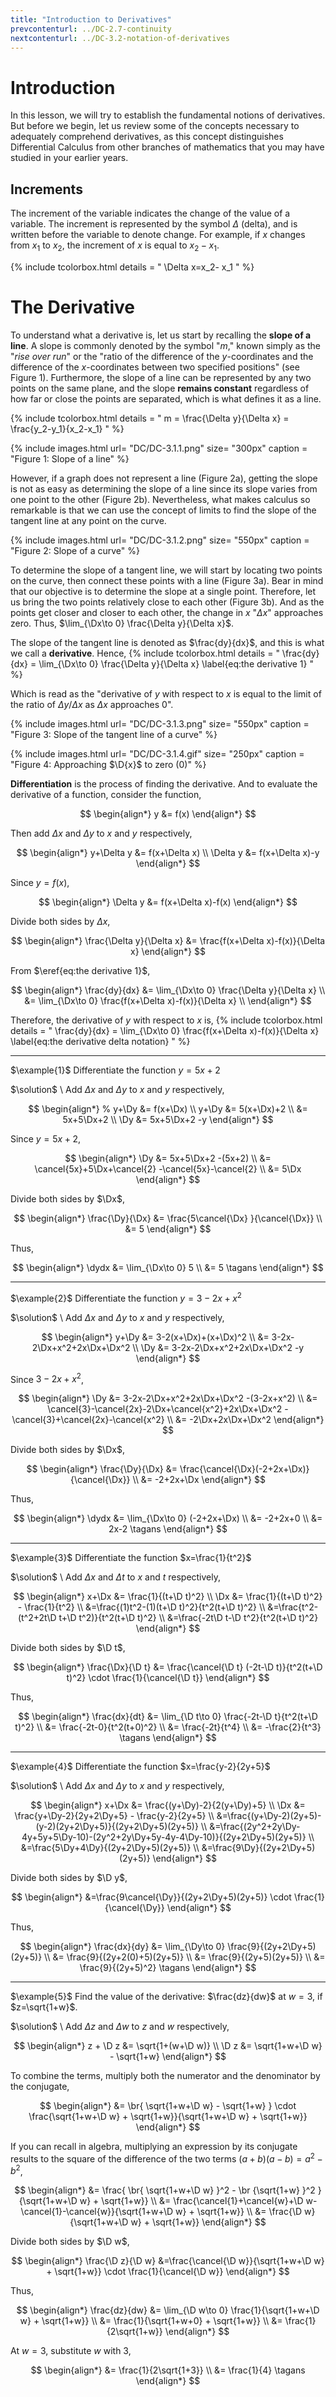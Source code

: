 ```yaml
---
title: "Introduction to Derivatives"
prevcontenturl: ../DC-2.7-continuity
nextcontenturl: ../DC-3.2-notation-of-derivatives
---
```




# Introduction
In this lesson, we will try to establish the fundamental notions of derivatives. But before we begin, let us review some of the concepts necessary to adequately comprehend derivatives, as this concept distinguishes Differential Calculus from other branches of mathematics that you may have studied in your earlier years.


## Increments
The increment of the variable indicates the change of the value of a variable. The increment is represented by the symbol $\Delta$ (delta), and is written before the variable to denote change. For example, if $x$ changes from $x_1$ to $x_2$, the increment of $x$ is equal to  $x_2- x_1$.

{% include tcolorbox.html
    details = "
        \Delta x=x_2- x_1
    "
%}





# The Derivative

To understand what a derivative is, let us start by recalling the **slope of a line**. A slope is commonly denoted by the symbol "$m$," known simply as the "*rise over run*" or the "ratio of the difference of the $y$-coordinates and the difference of the $x$-coordinates between two specified positions" (see Figure 1). Furthermore, the slope of a line can be represented by any two points on the same plane, and the slope **remains constant** regardless of how far or close the points are separated, which is what defines it as a line.

{% include tcolorbox.html
    details = "
	    m = \frac{\Delta y}{\Delta x} = \frac{y_2-y_1}{x_2-x_1}
    "
%}


{% include images.html 
    url= "DC/DC-3.1.1.png" 
    size= "300px"
    caption = "Figure 1: Slope of a line"
%}



However, if a graph does not represent a line (Figure 2a), getting the slope is not as easy as determining the slope of a line since its slope varies from one point to the other (Figure 2b). Nevertheless, what makes calculus so remarkable is that we can use the concept of limits to find the slope of the tangent line at any point on the curve.


{% include images.html 
    url= "DC/DC-3.1.2.png" 
    size= "550px"
    caption = "Figure 2: Slope of a curve"
%}




To determine the slope of a tangent line, we will start by locating two points on the curve, then connect these points with a line (Figure 3a). Bear in mind that our objective is to determine the slope at a single point. Therefore, let us bring the two points relatively close to each other (Figure 3b). And as the points get closer and closer to each other, the change in $x$ "$\Delta x$" approaches zero. Thus, $\lim_{\Dx\to 0} \frac{\Delta y}{\Delta x}$. 

The slope of the tangent line is denoted as $\frac{dy}{dx}$, and this is what we call a **derivative**. Hence, 
{% include tcolorbox.html
    details = "
	\frac{dy}{dx} = \lim_{\Dx\to 0} \frac{\Delta y}{\Delta x}
	\label{eq:the derivative 1}
    "
%}


Which is read as the "derivative of $y$ with respect to $x$ is equal to the limit of the ratio of ${\Delta y}/{\Delta x}$ as $\Delta x$ approaches 0".





{% include images.html 
    url= "DC/DC-3.1.3.png" 
    size= "550px"
    caption = "Figure 3: Slope of the tangent line of a curve"
%}



{% include images.html 
    url= "DC/DC-3.1.4.gif" 
    size= "250px"
    caption = "Figure 4: Approaching $\D{x}$ to zero (0)"
%}




**Differentiation** is the process of finding the derivative. And to evaluate the derivative of a function, consider the function, 

$$
\begin{align*}
	y &= f(x)
\end{align*}
$$

Then add $\Delta x$ and $\Delta y$ to $x$ and $y$ respectively,

$$
\begin{align*}
	y+\Delta y &= f(x+\Delta x) \\
	\Delta y &= f(x+\Delta x)-y
\end{align*}
$$

Since $y=f(x)$,

$$
\begin{align*}
	\Delta y &= f(x+\Delta x)-f(x)
\end{align*}
$$

Divide both sides by $\Delta x$,

$$
\begin{align*}
	\frac{\Delta y}{\Delta x} &= \frac{f(x+\Delta x)-f(x)}{\Delta x}
\end{align*}
$$

From $\eref{eq:the derivative 1}$, 

$$
\begin{align*}
	\frac{dy}{dx} &= \lim_{\Dx\to 0} \frac{\Delta y}{\Delta x} \\
	&= \lim_{\Dx\to 0} \frac{f(x+\Delta x)-f(x)}{\Delta x} \\
\end{align*}
$$








Therefore, the derivative of $y$ with respect to $x$ is,
{% include tcolorbox.html
    details = "
	\frac{dy}{dx} = \lim_{\Dx\to 0} \frac{f(x+\Delta x)-f(x)}{\Delta x}
	\label{eq:the derivative delta notation}
    "
%}









---
$\example{1}$
Differentiate the function $y=5x+2$

$\solution$ \\
Add $\Delta x$ and $\Delta y$ to $x$ and $y$ respectively,

$$
\begin{align*}
%	y+\Dy &= f(x+\Dx) \\
	y+\Dy &= 5(x+\Dx)+2 \\
	&= 5x+5\Dx+2 \\
	\Dy &= 5x+5\Dx+2 -y 
\end{align*}
$$

Since $y=5x+2$,

$$
\begin{align*}
	\Dy &= 5x+5\Dx+2 -(5x+2) \\
	&= \cancel{5x}+5\Dx+\cancel{2} -\cancel{5x}-\cancel{2} \\
	&= 5\Dx 
\end{align*}
$$

Divide both sides by $\Dx$,

$$
\begin{align*}
	\frac{\Dy}{\Dx} &= \frac{5\cancel{\Dx} }{\cancel{\Dx}} \\
	&= 5 
\end{align*}
$$

Thus,

$$
\begin{align*}
	\dydx &= \lim_{\Dx\to 0} 5 \\
	&= 5		\tagans
\end{align*}
$$





---
$\example{2}$
Differentiate the function $y=3-2x+x^2$

$\solution$ \\
Add $\Delta x$ and $\Delta y$ to $x$ and $y$ respectively,

$$
\begin{align*}
	y+\Dy &= 3-2(x+\Dx)+(x+\Dx)^2 \\
	&= 3-2x-2\Dx+x^2+2x\Dx+\Dx^2 \\
	\Dy &= 3-2x-2\Dx+x^2+2x\Dx+\Dx^2 -y 
\end{align*}
$$

Since $3-2x+x^2$,

$$
\begin{align*}
	\Dy &= 3-2x-2\Dx+x^2+2x\Dx+\Dx^2 -(3-2x+x^2) \\
	&= \cancel{3}-\cancel{2x}-2\Dx+\cancel{x^2}+2x\Dx+\Dx^2 - \cancel{3}+\cancel{2x}-\cancel{x^2} \\
	&= -2\Dx+2x\Dx+\Dx^2 
\end{align*}
$$

Divide both sides by $\Dx$,

$$
\begin{align*}
	\frac{\Dy}{\Dx} &= \frac{\cancel{\Dx}(-2+2x+\Dx)}{\cancel{\Dx}} \\
	&= -2+2x+\Dx 
\end{align*}
$$

Thus,

$$
\begin{align*}
	\dydx &= \lim_{\Dx\to 0} (-2+2x+\Dx) \\
	&= -2+2x+0 \\
	&= 2x-2		\tagans
\end{align*}
$$




---
$\example{3}$
Differentiate the function $x=\frac{1}{t^2}$

$\solution$ \\
Add $\Delta x$ and $\Delta t$ to $x$ and $t$ respectively,

$$
\begin{align*}
	x+\Dx &= \frac{1}{(t+\D t)^2} \\
	\Dx &= \frac{1}{(t+\D t)^2} - \frac{1}{t^2} \\
	&=\frac{(1)t^2-(1)(t+\D t)^2}{t^2(t+\D t)^2} \\
	&=\frac{t^2-(t^2+2t\D t+\D t^2)}{t^2(t+\D t)^2} \\
	&=\frac{-2t\D t-\D t^2}{t^2(t+\D t)^2} 
\end{align*}
$$

Divide both sides by $\D t$,

$$
\begin{align*}
	\frac{\Dx}{\D t} &= \frac{\cancel{\D t} (-2t-\D t)}{t^2(t+\D t)^2} \cdot \frac{1}{\cancel{\D t}} 
\end{align*}
$$

Thus,

$$
\begin{align*}
	\frac{dx}{dt} &= \lim_{\D t\to 0} \frac{-2t-\D t}{t^2(t+\D t)^2} \\
	&= \frac{-2t-0}{t^2(t+0)^2}	\\
	&= \frac{-2t}{t^4} \\
	&= -\frac{2}{t^3}		\tagans
\end{align*}
$$





---
$\example{4}$
Differentiate the function $x=\frac{y-2}{2y+5}$

$\solution$ \\
Add $\Delta x$ and $\Delta y$ to $x$ and $y$ respectively,

$$
\begin{align*}
	x+\Dx &= \frac{(y+\Dy)-2}{2(y+\Dy)+5} \\
	\Dx &= \frac{y+\Dy-2}{2y+2\Dy+5} - \frac{y-2}{2y+5} \\
	&=\frac{(y+\Dy-2)(2y+5)-(y-2)(2y+2\Dy+5)}{(2y+2\Dy+5)(2y+5)} \\
	&=\frac{(2y^2+2y\Dy-4y+5y+5\Dy-10)-(2y^2+2y\Dy+5y-4y-4\Dy-10)}{(2y+2\Dy+5)(2y+5)} \\
	&=\frac{5\Dy+4\Dy}{(2y+2\Dy+5)(2y+5)} \\
	&=\frac{9\Dy}{(2y+2\Dy+5)(2y+5)} 
\end{align*}
$$

Divide both sides by $\D y$,

$$
\begin{align*}
	&=\frac{9\cancel{\Dy}}{(2y+2\Dy+5)(2y+5)} \cdot \frac{1}{\cancel{\Dy}} 
\end{align*}
$$

Thus,

$$
\begin{align*}
	\frac{dx}{dy} &= \lim_{\Dy\to 0} \frac{9}{(2y+2\Dy+5)(2y+5)} \\
	&= \frac{9}{(2y+2(0)+5)(2y+5)}	\\
	&= \frac{9}{(2y+5)(2y+5)} \\
	&= \frac{9}{(2y+5)^2}		\tagans
\end{align*}
$$



---
$\example{5}$
Find the value of the derivative: $\frac{dz}{dw}$ at $w=3$, if $z=\sqrt{1+w}$.

$\solution$ \\
Add $\Delta z$ and $\Delta w$ to $z$ and $w$ respectively,

$$
\begin{align*}
	z + \D z &= \sqrt{1+(w+\D w)} \\
	\D z &= \sqrt{1+w+\D w} - \sqrt{1+w} 
\end{align*}
$$

To combine the terms, multiply both the numerator and the denominator by the conjugate,

$$
\begin{align*}
	&= \br{ \sqrt{1+w+\D w} - \sqrt{1+w} } \cdot \frac{\sqrt{1+w+\D w} + \sqrt{1+w}}{\sqrt{1+w+\D w} + \sqrt{1+w}} 
\end{align*}
$$

If you can recall in algebra, multiplying an expression by its conjugate results to the square of the difference of the two terms $(a+b)(a-b)=a^2-b^2$,

$$
\begin{align*}
	&= \frac{ \br{ \sqrt{1+w+\D w} }^2 - \br {\sqrt{1+w} }^2 }{\sqrt{1+w+\D w} + \sqrt{1+w}} \\
	&= \frac{\cancel{1}+\cancel{w}+\D w-\cancel{1}-\cancel{w}}{\sqrt{1+w+\D w} + \sqrt{1+w}} \\
	&= \frac{\D w}{\sqrt{1+w+\D w} + \sqrt{1+w}} 
\end{align*}
$$

Divide both sides by $\D w$,

$$
\begin{align*}
	\frac{\D z}{\D w} &=\frac{\cancel{\D w}}{\sqrt{1+w+\D w} + \sqrt{1+w}} \cdot \frac{1}{\cancel{\D w}}
\end{align*}
$$

Thus,

$$
\begin{align*}
	\frac{dz}{dw} &= \lim_{\D w\to 0} \frac{1}{\sqrt{1+w+\D w} + \sqrt{1+w}} \\
	&= \frac{1}{\sqrt{1+w+0} + \sqrt{1+w}} \\
	&= \frac{1}{2\sqrt{1+w}}
\end{align*}
$$

At $w=3$, substitute $w$ with 3,

$$
\begin{align*}
	&= \frac{1}{2\sqrt{1+3}} \\
	&= \frac{1}{4}		\tagans
\end{align*}
$$
